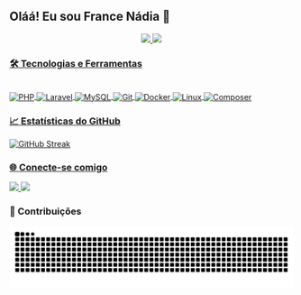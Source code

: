 ## Oláá! Eu sou France Nádia 👋



<!--
- 🔭 I’m currently working on ...
- 🌱 I’m currently learning ...
- 👯 I’m looking to collaborate on ...
- 🤔 I’m looking for help with ...
- 💬 Ask me about ...
- 📫 How to reach me: ...
- 😄 Pronouns: ...
- ⚡ Fun fact: ...
-->

<div align="center">
  <a href="https://github.com/FranceNadiaSM">
  <img height="180em" src="https://github-readme-stats.vercel.app/api?username=FranceNadiaSM&show_icons=true&theme=dracula&include_all_commits=true&count_private=true"/>
  <img height="180em" src="https://github-readme-stats.vercel.app/api/top-langs/?username=FranceNadiaSM&layout=compact&langs_count=7&theme=dracula"/>
</div>

### 🛠️ Tecnologias e Ferramentas

<div style="display: inline_block"><br>
  <img align="center" alt="PHP" height="50" width="60" src="https://cdn.jsdelivr.net/gh/devicons/devicon/icons/php/php-original.svg">
  <img align="center" alt="Laravel" height="40" width="50" src="https://cdn.jsdelivr.net/gh/devicons/devicon/icons/laravel/laravel-plain-wordmark.svg">
  <img align="center" alt="MySQL" height="60" width="70" src="https://cdn.jsdelivr.net/gh/devicons/devicon/icons/mysql/mysql-original-wordmark.svg">
  <img align="center" alt="Git" height="50" width="60" src="https://cdn.jsdelivr.net/gh/devicons/devicon/icons/git/git-original-wordmark.svg">
  <img align="center" alt="Docker" height="50" width="60" src="https://cdn.jsdelivr.net/gh/devicons/devicon/icons/docker/docker-original-wordmark.svg">
  <img align="center" alt="Linux" height="50" width="60" src="https://cdn.jsdelivr.net/gh/devicons/devicon/icons/linux/linux-original.svg">
  <img align="center" alt="Composer" height="50" width="60" src="https://cdn.jsdelivr.net/gh/devicons/devicon/icons/composer/composer-original.svg">
</div>

### 📈 Estatísticas do GitHub

![GitHub Streak](https://github-readme-streak-stats.herokuapp.com/?user=FranceNadiaSM&theme=dracula)

### 🌐 Conecte-se comigo

<div> 
  <a href="https://www.linkedin.com/in/france-nadia-sm" target="_blank">
    <img src="https://img.shields.io/badge/-LinkedIn-%230077B5?style=for-the-badge&logo=linkedin&logoColor=white" target="_blank">
  </a>
  <a href="https://instagram.com/francee_nadia" target="_blank">
    <img src="https://img.shields.io/badge/-Instagram-%23E4405F?style=for-the-badge&logo=instagram&logoColor=white" target="_blank">
  </a>
</div>

### 🐍 Contribuições

![Snake animation](https://github.com/FranceNadiaSM/FranceNadiaSM/blob/output/github-contribution-grid-snake.svg)
